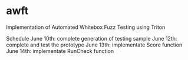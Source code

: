 # awft
Implementation of Automated Whitebox Fuzz Testing using Triton

Schedule
June 10th: complete generation of testing sample
June 12th: complete and test the prototype
June 13th: implementate Score function
June 14th: implementate RunCheck function
